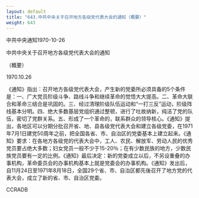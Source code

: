 ```yaml
---
layout: default
title: "643.中共中央关于召开地方各级党代表大会的通知（概要）"
weight: 643
---
```


中共中央通知1970-10-26

中共中央关于召开地方各级党代表大会的通知

（概要）

1970.10.26

《通知》指出：召开地方各级党代表大会，产生新的党委所必须具备的5个条件是：一、广大党员阶级斗争、路线斗争和继续革命的觉悟大大提高。二、革命大联合和革命三结合是巩固的。三、经过清理阶级队伍运动和“一打三反”运动，阶级阵线基本分明。四、绝大多数基层党组织通过整顿，进行了吐故纳新，纯洁了党的队伍，密切了党群关系。五、形成了一个革命的，联系群众的领导核心。《通知》提出，各地区可以分期分批召开省、地、县各级党代表大会和建立各级党委，在1971年7月1日建党50周年之前，把全国各省、市、自治区的党委基本上建立起来。《通知》要求：在各地方各级党的代表大会中，工人、农民、解放军、劳动人民的优秀党员要占绝大多数；妇女党员一般不少于15-20％；在有少数民族的地方，少数民族党员要有一定的比例。《通知》最后决定：新的党委成立以后，不另设重叠的办事机构，革命委员会的办事机构基本上就是党委会的办事机构。《通知》发出后，自11月24日至1971年8月18日，全国29个省、市、自治区都先後召开了地方党的代表大会，成立了新的省、市、自治区党委。

CCRADB


